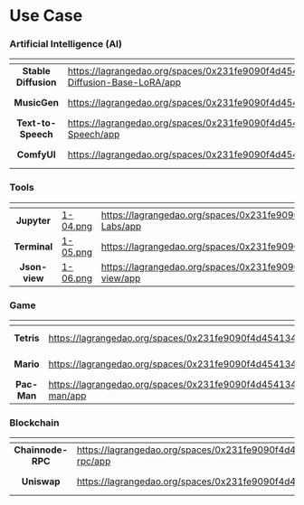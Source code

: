 # Use  Case

### Artificial Intelligence (AI)

<table data-view="cards"><thead><tr><th align="center"></th><th data-hidden data-card-target data-type="content-ref"></th><th data-hidden data-card-cover data-type="files"></th></tr></thead><tbody><tr><td align="center"><strong>Stable Diffusion</strong></td><td><a href="https://lagrangedao.org/spaces/0x231fe9090f4d45413474BDE53a1a0A3Bd5C0ef03/Stable-Diffusion-Base-LoRA/app">https://lagrangedao.org/spaces/0x231fe9090f4d45413474BDE53a1a0A3Bd5C0ef03/Stable-Diffusion-Base-LoRA/app</a></td><td><a href="../.gitbook/assets/1-01.png">1-01.png</a></td></tr><tr><td align="center"><strong>MusicGen</strong></td><td><a href="https://lagrangedao.org/spaces/0x231fe9090f4d45413474BDE53a1a0A3Bd5C0ef03/MusicGen/app">https://lagrangedao.org/spaces/0x231fe9090f4d45413474BDE53a1a0A3Bd5C0ef03/MusicGen/app</a></td><td><a href="../.gitbook/assets/1-02.png">1-02.png</a></td></tr><tr><td align="center"><strong>Text-to-Speech</strong></td><td><a href="https://lagrangedao.org/spaces/0x231fe9090f4d45413474BDE53a1a0A3Bd5C0ef03/Text-to-Speech/app">https://lagrangedao.org/spaces/0x231fe9090f4d45413474BDE53a1a0A3Bd5C0ef03/Text-to-Speech/app</a></td><td><a href="../.gitbook/assets/1-03.png">1-03.png</a></td></tr><tr><td align="center"><strong>ComfyUI</strong></td><td><a href="https://lagrangedao.org/spaces/0x231fe9090f4d45413474BDE53a1a0A3Bd5C0ef03/ComfyUI/app">https://lagrangedao.org/spaces/0x231fe9090f4d45413474BDE53a1a0A3Bd5C0ef03/ComfyUI/app</a></td><td><a href="../.gitbook/assets/1-04.png">1-04.png</a></td></tr></tbody></table>

### Tools

<table data-view="cards"><thead><tr><th align="center"></th><th data-hidden data-card-cover data-type="files"></th><th data-hidden data-card-target data-type="content-ref"></th></tr></thead><tbody><tr><td align="center"><strong>Jupyter</strong></td><td><a href="../.gitbook/assets/1-04.png">1-04.png</a></td><td><a href="https://lagrangedao.org/spaces/0x231fe9090f4d45413474BDE53a1a0A3Bd5C0ef03/Jupyter-Labs/app">https://lagrangedao.org/spaces/0x231fe9090f4d45413474BDE53a1a0A3Bd5C0ef03/Jupyter-Labs/app</a></td></tr><tr><td align="center"><strong>Terminal</strong></td><td><a href="../.gitbook/assets/1-05.png">1-05.png</a></td><td><a href="https://lagrangedao.org/spaces/0x231fe9090f4d45413474BDE53a1a0A3Bd5C0ef03/Terminal/app">https://lagrangedao.org/spaces/0x231fe9090f4d45413474BDE53a1a0A3Bd5C0ef03/Terminal/app</a></td></tr><tr><td align="center"><strong>Json-view</strong></td><td><a href="../.gitbook/assets/1-06.png">1-06.png</a></td><td><a href="https://lagrangedao.org/spaces/0x231fe9090f4d45413474BDE53a1a0A3Bd5C0ef03/Json-view/app">https://lagrangedao.org/spaces/0x231fe9090f4d45413474BDE53a1a0A3Bd5C0ef03/Json-view/app</a></td></tr></tbody></table>

### Game

<table data-view="cards"><thead><tr><th align="center"></th><th data-hidden data-card-target data-type="content-ref"></th><th data-hidden data-card-cover data-type="files"></th></tr></thead><tbody><tr><td align="center"><strong>Tetris</strong></td><td><a href="https://lagrangedao.org/spaces/0x231fe9090f4d45413474BDE53a1a0A3Bd5C0ef03/tetris/app">https://lagrangedao.org/spaces/0x231fe9090f4d45413474BDE53a1a0A3Bd5C0ef03/tetris/app</a></td><td><a href="../.gitbook/assets/1-07.png">1-07.png</a></td></tr><tr><td align="center"><strong>Mario</strong></td><td><a href="https://lagrangedao.org/spaces/0x231fe9090f4d45413474BDE53a1a0A3Bd5C0ef03/Mario/app">https://lagrangedao.org/spaces/0x231fe9090f4d45413474BDE53a1a0A3Bd5C0ef03/Mario/app</a></td><td><a href="../.gitbook/assets/1-08.png">1-08.png</a></td></tr><tr><td align="center"><strong>Pac-Man</strong></td><td><a href="https://lagrangedao.org/spaces/0x231fe9090f4d45413474BDE53a1a0A3Bd5C0ef03/pac-man/app">https://lagrangedao.org/spaces/0x231fe9090f4d45413474BDE53a1a0A3Bd5C0ef03/pac-man/app</a></td><td><a href="../.gitbook/assets/1-09.png">1-09.png</a></td></tr></tbody></table>

### Blockchain

<table data-view="cards"><thead><tr><th align="center"></th><th data-hidden data-card-target data-type="content-ref"></th><th data-hidden data-card-cover data-type="files"></th></tr></thead><tbody><tr><td align="center"><strong>Chainnode-RPC</strong></td><td><a href="https://lagrangedao.org/spaces/0x231fe9090f4d45413474BDE53a1a0A3Bd5C0ef03/chainnode-rpc/app">https://lagrangedao.org/spaces/0x231fe9090f4d45413474BDE53a1a0A3Bd5C0ef03/chainnode-rpc/app</a></td><td><a href="../.gitbook/assets/1-01.png">1-01.png</a></td></tr><tr><td align="center"><strong>Uniswap</strong></td><td><a href="https://lagrangedao.org/spaces/0x231fe9090f4d45413474BDE53a1a0A3Bd5C0ef03/uniswap/app">https://lagrangedao.org/spaces/0x231fe9090f4d45413474BDE53a1a0A3Bd5C0ef03/uniswap/app</a></td><td><a href="../.gitbook/assets/1-02.png">1-02.png</a></td></tr></tbody></table>

####

####
